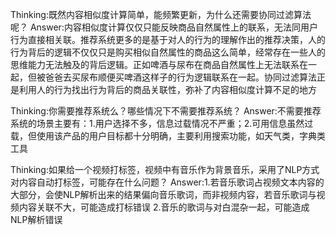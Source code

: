 
Thinking:既然内容相似度计算简单，能频繁更新，为什么还需要协同过滤算法呢？
Answer:内容相似度计算仅仅只能反映商品自然属性上的联系，无法同用户行为直接相关联。推荐系统更多的是基于对人的行为的理解作出的推荐决策，人的行为背后的逻辑不仅仅只是购买相似自然属性的商品这么简单，经常存在一些人的思维能力无法触及的背后逻辑。正如啤酒与尿布在商品自然属性上无法联系在一起，但被爸爸去买尿布顺便买啤酒这样子的行为逻辑联系在一起。协同过滤算法正是利用人的行为找出行为背后的商品关联性，弥补了内容相似度计算不足的地方

Thinking:你需要推荐系统么？哪些情况下不需要推荐系统？
Answer:不需要推荐系统的场景主要有：1.用户选择不多，信息过载情况不严重；2.可用信息虽然过载，但使用该产品的用户目标都十分明确，主要利用搜索功能，如天气类，字典类工具

Thinking:如果给一个视频打标签，视频中有音乐作为背景音乐，采用了NLP方式对内容自动打标签，可能存在什么问题？
Answer:1.若音乐歌词占视频文本内容的大部分，会使NLP解析出来的结果偏向音乐歌词，而非视频内容，若音乐歌词与视频内容关联不大，可能造成打标错误 2.音乐的歌词与对白混杂一起，可能造成NLP解析错误

